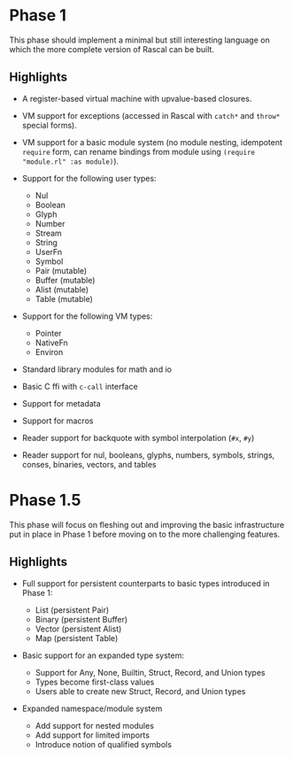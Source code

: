 # Phase 1
This phase should implement a minimal but still interesting language on which the more complete version of Rascal can be built.

## Highlights
* A register-based virtual machine with upvalue-based closures.
* VM support for exceptions (accessed in Rascal with `catch*` and `throw*` special forms).
* VM support for a basic module system (no module nesting, idempotent `require` form, can rename bindings from module using `(require "module.rl" :as module)`).
* Support for the following user types:
  * Nul
  * Boolean
  * Glyph
  * Number
  * Stream
  * String
  * UserFn
  * Symbol
  * Pair     (mutable)
  * Buffer   (mutable)
  * Alist    (mutable)
  * Table    (mutable)

* Support for the following VM types:
  * Pointer
  * NativeFn
  * Environ

* Standard library modules for math and io
* Basic C ffi with `c-call` interface
* Support for metadata
* Support for macros
* Reader support for backquote with symbol interpolation (`#x`, `#y`)
* Reader support for nul, booleans, glyphs, numbers, symbols, strings, conses, binaries, vectors, and tables

# Phase 1.5
This phase will focus on fleshing out and improving the basic infrastructure put in place in Phase 1 before moving on to the more challenging features.

## Highlights
* Full support for persistent counterparts to basic types introduced in Phase 1:
  * List   (persistent Pair)
  * Binary (persistent Buffer)
  * Vector (persistent Alist)
  * Map    (persistent Table)

* Basic support for an expanded type system:
  * Support for Any, None, Builtin, Struct, Record, and Union types
  * Types become first-class values
  * Users able to create new Struct, Record, and Union types
  
* Expanded namespace/module system
  * Add support for nested modules
  * Add support for limited imports
  * Introduce notion of qualified symbols

